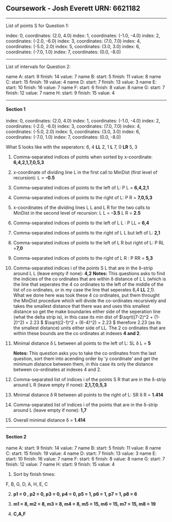 ## **Coursework - Josh Everett URN: 6621182**

***

List of points S for Question 1:
    
index: 0, coordinates: (2.0, 4.0)
index: 1, coordinates: (-1.0, -4.0)
index: 2, coordinates: (-2.0, -6.0)
index: 3, coordinates: (7.0, 7.0)
index: 4, coordinates: (-5.0, 2.0)
index: 5, coordinates: (3.0, 3.0)
index: 6, coordinates: (-7.0, 1.0)
index: 7, coordinates: (0.0, -8.0)

***

List of intervals for Question 2:

name A: start: 9	 finish: 14	  value: 7
name B: start: 5	 finish: 11	  value: 8
name C: start: 15	 finish: 19	  value: 4
name D: start: 7	 finish: 13	  value: 3
name E: start: 10	 finish: 16	  value: 7
name F: start: 6	 finish: 8	  value: 8
name G: start: 7	 finish: 12	  value: 7
name H: start: 9	 finish: 15	  value: 4



***

#### **Section 1**

index: 0, coordinates: (2.0, 4.0)
index: 1, coordinates: (-1.0, -4.0)
index: 2, coordinates: (-2.0, -6.0)
index: 3, coordinates: (7.0, 7.0)
index: 4, coordinates: (-5.0, 2.0)
index: 5, coordinates: (3.0, 3.0)
index: 6, coordinates: (-7.0, 1.0)
index: 7, coordinates: (0.0, -8.0)

What S looks like with the seperators:  6, 4 **LL** 2, 1 **L** 7, 0 **LR** 5, 3 

1. Comma-separated indices of points when sorted by x-coordinate: **6,4,2,1,7,0,5,3**

2. x-coordinate of dividing line L in the first call to MinDist (first level of recursion):
  L = **-0.5**

3. Comma-separated indices of points to the left of L: P L = **6,4,2,1**

4. Comma-separated indices of points to the right of L: P R = **7,0,5,3**

5. x-coordinates of the dividing lines L L and L R for the two calls to MinDist in the
  second level of recursion:
  L L = **-3.5**
  L R = **2.5**

6. Comma-separated indices of points to the left of L L : P LL = **6,4**

7. Comma-separated indices of points to the right of L L but left of L: **2,1**

8. Comma-separated indices of points to the left of L R but right of L: P RL =**7,0**

9. Comma-separated indices of points to the right of L R : P RR = **5,3**

10. Comma-separated indices i of the points S L that are in the δ-strip around L L
    (leave empty if none): **4,2**
    **Notes:** This questions asks to find the indicies of the co ordinates that are within δ distance of L L (which is the line that seperates the 4 co ordinates to the left of the middle of the list of co ordinates, or in my case the line that seperates 6,4 **LL** 2,1). What we done here was took these 4 co ordinates, put them throught the MinDist procedure which will divide the co-ordinates recursively and takes the smallest distance that there was and uses this smallest distance so get the make boundaries either side of the seperation line (what the delta strip is), in this case its min dist of $\sqrt((7-2)^2 + (1-2)^2) = 2.23 $ $\sqrt((2-1)^2 + (6-4)^2) = 2.23 $ therefore 2.23 (as its the smallest distance) units either side of LL. The 2 co ordinates that are within these bounds are the co ordinates at indexes **4 and 2**.

11. Minimal distance δ L between all points to the left of L: SL
    δ L = **5**

    **Notes:** This question asks you to take the co ordinates from the last question, sort them into acending order by ‘y coordinate’ and get the minimum distance between them, in this case its only the distance between co-ordinates at indexes 4 and 2.

12. Comma-separated list of indices i of the points S R that are in the δ-strip around
L R (leave empty if none): **2,1,7,0,5,3**
13. Minimal distance δ R between all points to the right of L:
SR
δ R = **1.414**
14. Comma-separated list of indices i of the points that are in the δ-strip around L
(leave empty if none): **1,7**
15. Overall minimal distance δ = **1.414**

***

#### Section 2

name A: start: 9	 finish: 14	  value: 7
name B: start: 5	 finish: 11	  value: 8
name C: start: 15	 finish: 19	  value: 4
name D: start: 7	 finish: 13	  value: 3
name E: start: 10	 finish: 16	  value: 7
name F: start: 6	 finish: 8	  value: 8
name G: start: 7	 finish: 12	  value: 7
name H: start: 9	 finish: 15	  value: 4

1.  Sort by finish times:

   F, B, G, D, A, H, E, C

2. **p1 = 0 , p2 = 0, p3 = 0, p4 = 0, p5 = 1, p6 = 1, p7 = 1, p8 = 6**

3. **m1 = 8, m2 = 8, m3 = 8, m4 = 8, m5 = 15, m6 = 15, m7 = 15, m8 = 19**

4. **C,A,F**